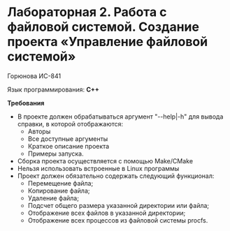 # Лабораторная 2. Работа с файловой системой. Создание проекта «Управление файловой системой»

Горюнова ИС-841

Язык программирования: **С++**

**Требования**
* В проекте должен обрабатываться аргумент "--help|-h" для вывода справки, в которой отображаются:
    * Авторы
    * Все доступные аргументы
    * Краткое описание проекта
    * Примеры запуска.
* Сборка проекта осуществляется с помощью Make/CMake
* Нельзя использовать встроенные в Linux программы
* Проект должен обязательно содержать следующий функционал:
    * Перемещение файла;
    * Копирование файла;
    * Удаление файла;
    * Подсчет общего размера указанной директории или файла;
    * Отображение всех файлов в указанной директории;
    * Отображение всех процессов из файловой системы procfs.
 
